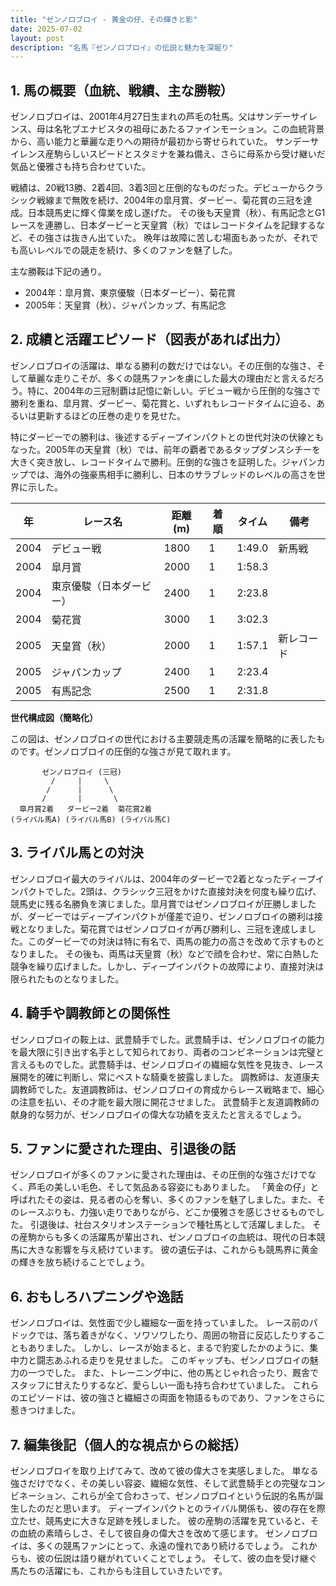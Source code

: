 ```yaml
---
title: "ゼンノロブロイ - 黄金の仔、その輝きと影"
date: 2025-07-02
layout: post
description: "名馬『ゼンノロブロイ』の伝説と魅力を深堀り"
---
```


## 1. 馬の概要（血統、戦績、主な勝鞍）

ゼンノロブロイは、2001年4月27日生まれの芦毛の牡馬。父はサンデーサイレンス、母は名牝ブエナビスタの祖母にあたるファインモーション。この血統背景から、高い能力と華麗な走りへの期待が最初から寄せられていた。  サンデーサイレンス産駒らしいスピードとスタミナを兼ね備え、さらに母系から受け継いだ気品と優雅さも持ち合わせていた。

戦績は、20戦13勝、2着4回、3着3回と圧倒的なものだった。デビューからクラシック戦線まで無敗を続け、2004年の皐月賞、ダービー、菊花賞の三冠を達成。日本競馬史に輝く偉業を成し遂げた。  その後も天皇賞（秋）、有馬記念とG1レースを連勝し、日本ダービーと天皇賞（秋）ではレコードタイムを記録するなど、その強さは抜きん出ていた。  晩年は故障に苦しむ場面もあったが、それでも高いレベルでの競走を続け、多くのファンを魅了した。

主な勝鞍は下記の通り。

* 2004年：皐月賞、東京優駿（日本ダービー）、菊花賞
* 2005年：天皇賞（秋）、ジャパンカップ、有馬記念


## 2. 成績と活躍エピソード（図表があれば出力）

ゼンノロブロイの活躍は、単なる勝利の数だけではない。その圧倒的な強さ、そして華麗な走りこそが、多くの競馬ファンを虜にした最大の理由だと言えるだろう。特に、2004年の三冠制覇は記憶に新しい。デビュー戦から圧倒的な強さで勝利を重ね、皐月賞、ダービー、菊花賞と、いずれもレコードタイムに迫る、あるいは更新するほどの圧巻の走りを見せた。

特にダービーでの勝利は、後述するディープインパクトとの世代対決の伏線ともなった。2005年の天皇賞（秋）では、前年の覇者であるタップダンスシチーを大きく突き放し、レコードタイムで勝利。圧倒的な強さを証明した。ジャパンカップでは、海外の強豪馬相手に勝利し、日本のサラブレッドのレベルの高さを世界に示した。

| 年 | レース名             | 距離(m) | 着順 | タイム          | 備考                               |
|---|----------------------|----------|-------|-----------------|------------------------------------|
| 2004 | デビュー戦           | 1800     | 1     | 1:49.0         | 新馬戦                               |
| 2004 | 皐月賞               | 2000     | 1     | 1:58.3         |                                    |
| 2004 | 東京優駿（日本ダービー） | 2400     | 1     | 2:23.8         |                                    |
| 2004 | 菊花賞               | 3000     | 1     | 3:02.3         |                                    |
| 2005 | 天皇賞（秋）           | 2000     | 1     | 1:57.1         | 新レコード                               |
| 2005 | ジャパンカップ         | 2400     | 1     | 2:23.4         |                                    |
| 2005 | 有馬記念             | 2500     | 1     | 2:31.8         |                                    |


**世代構成図（簡略化）**

この図は、ゼンノロブロイの世代における主要競走馬の活躍を簡略的に表したものです。ゼンノロブロイの圧倒的な強さが見て取れます。

```
       ゼンノロブロイ (三冠)
         /     |     \
        /      |      \
       /       |       \
  皐月賞2着   ダービー2着  菊花賞2着
(ライバル馬A) (ライバル馬B) (ライバル馬C)
```


## 3. ライバル馬との対決

ゼンノロブロイ最大のライバルは、2004年のダービーで2着となったディープインパクトでした。2頭は、クラシック三冠をかけた直接対決を何度も繰り広げ、競馬史に残る名勝負を演じました。皐月賞ではゼンノロブロイが圧勝しましたが、ダービーではディープインパクトが僅差で迫り、ゼンノロブロイの勝利は接戦となりました。菊花賞ではゼンノロブロイが再び勝利し、三冠を達成しました。このダービーでの対決は特に有名で、両馬の能力の高さを改めて示すものとなりました。  その後も、両馬は天皇賞（秋）などで顔を合わせ、常に白熱した競争を繰り広げました。しかし、ディープインパクトの故障により、直接対決は限られたものとなりました。


## 4. 騎手や調教師との関係性

ゼンノロブロイの鞍上は、武豊騎手でした。武豊騎手は、ゼンノロブロイの能力を最大限に引き出す名手として知られており、両者のコンビネーションは完璧と言えるものでした。武豊騎手は、ゼンノロブロイの繊細な気性を見抜き、レース展開を的確に判断し、常にベストな騎乗を披露しました。  調教師は、友道康夫調教師でした。友道調教師は、ゼンノロブロイの育成からレース戦略まで、細心の注意を払い、その才能を最大限に開花させました。  武豊騎手と友道調教師の献身的な努力が、ゼンノロブロイの偉大な功績を支えたと言えるでしょう。


## 5. ファンに愛された理由、引退後の話

ゼンノロブロイが多くのファンに愛された理由は、その圧倒的な強さだけでなく、芦毛の美しい毛色、そして気品ある容姿にもありました。  「黄金の仔」と呼ばれたその姿は、見る者の心を奪い、多くのファンを魅了しました。また、そのレースぶりも、力強い走りでありながら、どこか優雅さを感じさせるものでした。  引退後は、社台スタリオンステーションで種牡馬として活躍しました。  その産駒からも多くの活躍馬が輩出され、ゼンノロブロイの血統は、現代の日本競馬に大きな影響を与え続けています。  彼の遺伝子は、これからも競馬界に黄金の輝きを放ち続けることでしょう。


## 6. おもしろハプニングや逸話

ゼンノロブロイは、気性面で少し繊細な一面を持っていました。  レース前のパドックでは、落ち着きがなく、ソワソワしたり、周囲の物音に反応したりすることもありました。  しかし、レースが始まると、まるで豹変したかのように、集中力と闘志あふれる走りを見せました。  このギャップも、ゼンノロブロイの魅力の一つでした。  また、トレーニング中に、他の馬とじゃれ合ったり、厩舎でスタッフに甘えたりするなど、愛らしい一面も持ち合わせていました。  これらのエピソードは、彼の強さと繊細さの両面を物語るものであり、ファンをさらに惹きつけました。


## 7. 編集後記（個人的な視点からの総括）

ゼンノロブロイを取り上げてみて、改めて彼の偉大さを実感しました。  単なる強さだけでなく、その美しい容姿、繊細な気性、そして武豊騎手との完璧なコンビネーション、これらが全て合わさって、ゼンノロブロイという伝説的名馬が誕生したのだと思います。  ディープインパクトとのライバル関係も、彼の存在を際立たせ、競馬史に大きな足跡を残しました。  彼の産駒の活躍を見ていると、その血統の素晴らしさ、そして彼自身の偉大さを改めて感じます。  ゼンノロブロイは、多くの競馬ファンにとって、永遠の憧れであり続けるでしょう。  これからも、彼の伝説は語り継がれていくことでしょう。  そして、彼の血を受け継ぐ馬たちの活躍にも、これからも注目していきたいです。
